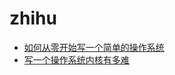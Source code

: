 # zhihu

- [如何从零开始写一个简单的操作系统](https://www.zhihu.com/question/25628124)
- [写一个操作系统内核有多难](https://www.zhihu.com/question/22463820)
